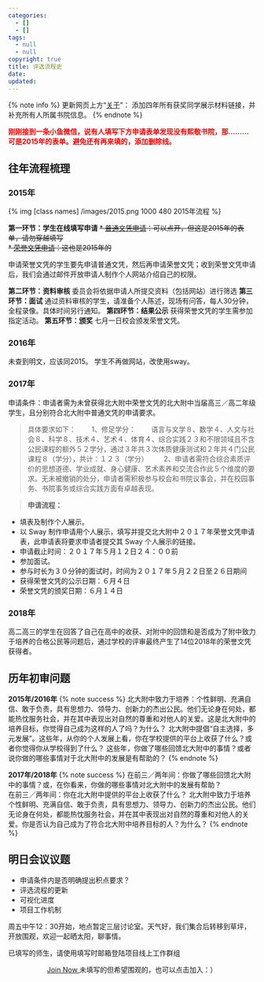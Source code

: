```yaml
---
categories:
  - []
  - []
tags:
  - null
  - null
copyright: true
title: 评选流程史
date:
updated:
---
```


{% note info %} 更新网页上方“[关于](https://pkuschool.github.io/Honours-programs/about/)”：
添加四年所有获奖同学展示材料链接，并补充所有人所属书院信息。 {% endnote %}

<font color="red">**刚刚接到一条小鱼微信，说有人填写下方申请表单发现没有熙敬书院，那………可是2015年的表单。避免还有再来填的，添加删除线。**</font>

## 往年流程梳理
### 2015年
{% img [class names] /images/2015.png 1000 480 2015年流程 %}

​**第一环节：学生在线填写申请**
~~* [普通文凭申请](https://bdfz-my.sharepoint.com/:x:/r/personal/zhoulei_i_pkuschool_edu_cn/_layouts/15/WopiFrame.aspx?guestaccesstoken=2GB0J47LvjQz6WnKn5gQxfcGOz28CDG%2f%2bMZ7ovXEbFI%3d&docid=1_12f6723023f42478abb4454d14786e923&wdFormId=%7BE318186B-E765-42CD-83A8-BB791DF5FB48%7D&action=formsubmit)：可以点开，但这是2015年的表单，请勿穿越填写~~       
~~* [荣誉文凭申请](https://bdfz-my.sharepoint.com/:x:/r/personal/zhoulei_i_pkuschool_edu_cn/_layouts/15/WopiFrame.aspx?guestaccesstoken=K%2bWsXUGCuaivDXeUFkPyvKxiP57Uzk4mlsXwvEWNh6k%3d&docid=1_1279cbe17122f45d69291a7b3515ba2ea&wdFormId=%7BDA2A1BB1-A6BC-40B7-ABBF-0F73D4314787%7D&action=formsubmit)：​这也是2015年的~~

申请荣誉文凭的学生要先申请普通文凭，然后再申请荣誉文凭；收到荣誉文凭申请后，我们会通过邮件开放申请人制作个人网站介绍自己的权限。
<!-- more -->
**第二环节：资料审核**
委员会将依据申请人所提交资​料（包括网站）进行筛选
**第三环节：面试**
通过资料审核的学生，请准备个人陈述，现场有问答，每人30分钟，全程录像。具体时间另行通知。
**第四环节：结果公示**
获得荣誉文凭的学生需参加指定活动。
**第五环节：颁奖**
七月一日校会颁发荣誉文凭。

### 2016年

未查到明文，应该同2015。
学生不再做网站，改使用sway。

### 2017年
申请条件：申请者需为未曾获得北大附中荣誉文凭的北大附中当届高三／高二年级学生，且分别符合北大附中普通文凭的申请要求。

> 具体要求如下：
　　1、修足学分：
　　语言与文学８、数学４、人文与社会８、科学８、技术４、艺术４、体育４、综合实践２３和不限领域且不含公民课程的额外５２学分，通过３年共３次体质健康测试和２年共４门公民课程８（学分），共计：１２３（学分）
　　2、申请者需符合综合素质评价的思想道德、学业成就、身心健康、艺术素养和交流合作此５个维度的要求。无未被撤销的处分，申请者需积极参与校会和书院议事会，并在校园事务、书院事务或综合实践方面有卓越表现。

> **申请流程：**
* 填表及制作个人展示。
* 以 Sway 制作申请用个人展示，填写并提交北大附中２０１７年荣誉文凭申请表，此申请表将要求申请者提交其 Sway 个人展示的链接。
* 申请截止时间：２０１７年５月１２日２４：００前
* 参加面试。
* 参与时长为３０分钟的面试时，时间为２０１７年５月２２日至２６日期间
* 获得荣誉文凭的公示日期：６月４日
* 荣誉文凭的颁奖日期：６月１４日

### 2018年
高二高三的学生在回答了自己在高中的收获、对附中的回馈和是否成为了附中致力于培养的合格公民等问题后，通过学校的评审最终产生了14位2018年的荣誉文凭获得者。

## 历年初审问题

**2015年/2016年**
{% note success %}
<i class="fa fa-question-circle  fa-lg"></i> 北大附中致力于培养：个性鲜明、充满自信、敢于负责，具有思想力、领导力、创新力的杰出公民。他们无论身在何处，都能热忱服务社会，并在其中表现出对自然的尊重和对他人的关爱。这是北大附中的培养目标，你觉得自己成为这样的人了吗？为什么？
<i class="fa fa-question-circle  fa-lg"></i> 北大附中提倡“自主选择，多元发展”。这些年，从你的个人发展上看，你在学校提供的平台上收获了什么？或者你觉得你从学校得到了什么？
<i class="fa fa-question-circle  fa-lg"></i> 这些年，你做了哪些回馈北大附中的事情？或者说你做的哪些事情对于北大附中的发展是有帮助的？
{% endnote %}
<!-- more -->
**2017年/2018年**
{% note success %}
<i class="fa fa-question-circle  fa-lg"></i> 在前三／两年间：你做了哪些回馈北大附中的事情？或，在你看来，你做的哪些事情对北大附中的发展有帮助？	
<i class="fa fa-question-circle  fa-lg"></i> 在前三／两年间：你在北大附中提供的平台上收获了什么？	
<i class="fa fa-question-circle  fa-lg"></i> 北大附中致力于培养个性鲜明、充满自信、敢于负责，具有思想力、领导力、创新力的杰出公民。他们无论身在何处，都能热忱服务社会，并在其中表现出对自然的尊重和对他人的关爱。你是否认为自己成为了符合北大附中培养目标的人？为什么？
{% endnote %}

## 明日会议议题
* 申请条件内是否明确提出积点要求？
* 评选流程的更新
* 可视化进度
* 项目工作机制

周五中午12：30开始，地点暂定三层讨论室。天气好，我们集合后转移到草坪，开放围观，欢迎一起晒太阳，聊事情。

已填写的师生，请使用填写时邮箱登陆项目线上工作群组
<center><a id="download" href="https://teams.microsoft.com/l/team/19%3a6853bdb3a2b441328efa1114c44f6c42%40thread.skype/conversations?groupId=ddb087a9-ca2e-4865-8dda-b96e0100467e&tenantId=499cf176-75ee-49e4-80c1-52afcd28d2b5"><i class="fa fa-download"></i><span> Join Now</span>
</a>
未填写的但希望围观的，也可以点击加入：）
</center>
